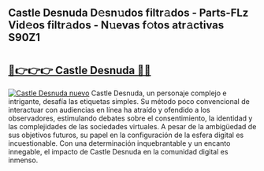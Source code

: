 ## Castle Desnuda D𝚎sn𝚞dos filtr𝚊dos - Parts-FLz Vid𝚎os filtr𝚊dos - N𝚞evas f𝚘tos atr𝚊ctivas S90Z1

# <h2><a href="http://mb4oa4.tromn.icu/?c=Castle+Desnuda">🔗👉👉👉 Castle Desnuda 🔗🔗</a></h2>

[![Castle Desnuda nuevo](https://i.imgur.com/pEAQMta.gif)](http://mb4oa4.tromn.icu/?c=Castle+Desnuda)
Castle Desnuda, un personaje complejo e intrigante, desafía las etiquetas simples. Su método poco convencional de interactuar con audiencias en línea ha atraído y ofendido a los observadores, estimulando debates sobre el consentimiento, la identidad y las complejidades de las sociedades virtuales. A pesar de la ambigüedad de sus objetivos futuros, su papel en la configuración de la esfera digital es incuestionable. Con una determinación inquebrantable y un encanto innegable, el impacto de Castle Desnuda en la comunidad digital es inmenso.
